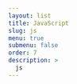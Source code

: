 ```yaml
---
layout: list
title: JavaScript
slug: js
menu: true
submenu: false
order: 7
description: >
  js
---
```

